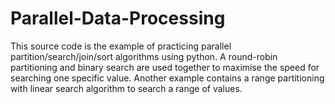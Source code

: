 # Parallel-Data-Processing
This source code is the example of practicing parallel partition/search/join/sort algorithms using python.
A round-robin partitioning and binary search are used together to maximise the speed for searching one specific value.
Another example contains a range partitioning with linear search algorithm to search a range of values.
